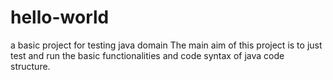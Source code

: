 # hello-world
a basic project for testing java domain
The main aim of this project is to just test and run the basic functionalities and code syntax of java code structure.
